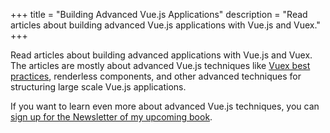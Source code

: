 +++
title = "Building Advanced Vue.js Applications"
description = "Read articles about building advanced Vue.js applications with Vue.js and Vuex."
+++

Read articles about building advanced applications with Vue.js and Vuex. The articles are mostly about advanced Vue.js techniques like [Vuex best practices](https://markus.oberlehner.net/blog/how-to-structure-a-complex-vuex-store/), renderless components, and other advanced techniques for structuring large scale Vue.js applications.

If you want to learn even more about advanced Vue.js techniques, you can <a class="c-anchor" href="https://oberlehner.us20.list-manage.com/subscribe?u=8476a98c5640f6c7b5530ea57&id=8b26bf120b" data-event-category="link" data-event-action="click: newsletter" data-event-label="Newsletter (tag page content)">sign up for the Newsletter of my upcoming book</a>.
